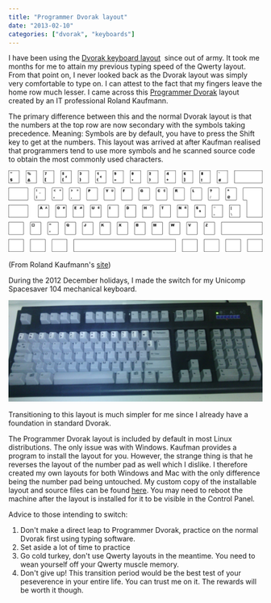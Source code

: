 ```yaml
---
title: "Programmer Dvorak layout"
date: "2013-02-10"
categories: ["dvorak", "keyboards"]
---
```


I have been using the [Dvorak keyboard layout](https://en.wikipedia.org/wiki/Dvorak_Simplified_Keyboard)  since out of army. It took me months for me to attain my previous typing speed of the Qwerty layout. From that point on, I never looked back as the Dvorak layout was simply very comfortable to type on. I can attest to the fact that my fingers leave the home row much lesser. I came across this [Programmer Dvorak](http://www.kaufmann.no/roland/dvorak/) layout created by an IT professional Roland Kaufmann.

The primary difference between this and the normal Dvorak layout is that the numbers at the top row are now secondary with the symbols taking precedence. Meaning: Symbols are by default, you have to press the Shift key to get at the numbers. This layout was arrived at after Kaufman realised that programmers tend to use more symbols and he scanned source code to obtain the most commonly used characters.

![dvp1](images/dvp1.png)

(From Roland Kaufmann's [site](http://www.kaufmann.no/roland/dvorak/index.html))
<!--more-->
During the 2012 December holidays, I made the switch for my Unicomp Spacesaver 104 mechanical keyboard.

![Unicomp Spacesaver 104](images/unicomp-spacesaver-104.jpg)

Transitioning to this layout is much simpler for me since I already have a foundation in standard Dvorak.

The Programmer Dvorak layout is included by default in most Linux distributions. The only issue was with Windows. Kaufman provides a program to install the layout for you. However, the strange thing is that he reverses the layout of the number pad as well which I dislike. I therefore created my own layouts for both Windows and Mac with the only difference being the number pad being untouched. My custom copy of the installable layout and source files can be found [here](https://github.com/yeokm1/coders-dvorak-regular-keypad). You may need to reboot the machine after the layout is installed for it to be visible in the Control Panel.

Advice to those intending to switch:

1. Don't make a direct leap to Programmer Dvorak, practice on the normal Dvorak first using typing software.
2. Set aside a lot of time to practice
3. Go cold turkey, don't use Qwerty layouts in the meantime. You need to wean yourself off your Qwerty muscle memory.
4. Don't give up! This transition period would be the best test of your peseverence in your entire life. You can trust me on it. The rewards will be worth it though.
